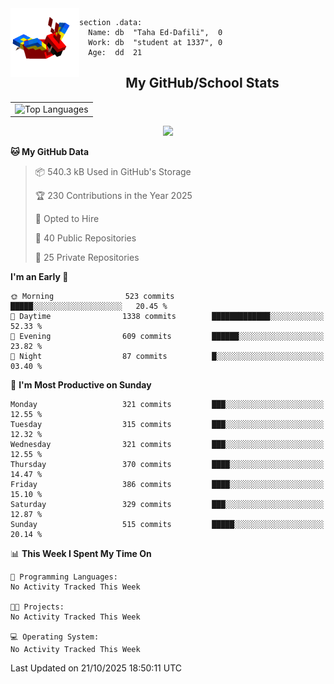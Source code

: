 <img src="parrot_fly_flipped.gif" align="left" height="110">


```assembly
section .data:
  Name: db  "Taha Ed-Dafili",  0
  Work: db  "student at 1337", 0
  Age:  dd  21
```


<div align="center">
  <h2>My GitHub/School Stats</h2>
</div>
<table align="center">
  <tr>
    <td align="center"><img width="450" src="https://github-readme-stats.vercel.app/api/top-langs/?username=0rayn&layout=compact&theme=github_dark&hide=html,makefile,css&exclude_repo=Yona2.0,Nand2Tetris&hide_border=true&langs_count=6" alt="Top Languages" /></td>
<!--     <td align="center"><img src="https://github-readme-streak-stats.herokuapp.com?user=0rayn&theme=github-dark-blue&hide_border=true&border_radius=5" alt="GitHub Streak" /></td>
  </tr> -->
</table>
 <p align="center">
  <a href="https://github.com/0rayn">
    <img src="https://komarev.com/ghpvc/?username=0rayn&color=blue&style=flat)" />
  </a>
</p>

<!--START_SECTION:waka-->
**🐱 My GitHub Data** 

> 📦 540.3 kB Used in GitHub's Storage 
 > 
> 🏆 230 Contributions in the Year 2025
 > 
> 💼 Opted to Hire
 > 
> 📜 40 Public Repositories 
 > 
> 🔑 25 Private Repositories 
 > 
**I'm an Early 🐤** 

```text
🌞 Morning                523 commits         █████░░░░░░░░░░░░░░░░░░░░   20.45 % 
🌆 Daytime                1338 commits        █████████████░░░░░░░░░░░░   52.33 % 
🌃 Evening                609 commits         ██████░░░░░░░░░░░░░░░░░░░   23.82 % 
🌙 Night                  87 commits          █░░░░░░░░░░░░░░░░░░░░░░░░   03.40 % 
```
📅 **I'm Most Productive on Sunday** 

```text
Monday                   321 commits         ███░░░░░░░░░░░░░░░░░░░░░░   12.55 % 
Tuesday                  315 commits         ███░░░░░░░░░░░░░░░░░░░░░░   12.32 % 
Wednesday                321 commits         ███░░░░░░░░░░░░░░░░░░░░░░   12.55 % 
Thursday                 370 commits         ████░░░░░░░░░░░░░░░░░░░░░   14.47 % 
Friday                   386 commits         ████░░░░░░░░░░░░░░░░░░░░░   15.10 % 
Saturday                 329 commits         ███░░░░░░░░░░░░░░░░░░░░░░   12.87 % 
Sunday                   515 commits         █████░░░░░░░░░░░░░░░░░░░░   20.14 % 
```


📊 **This Week I Spent My Time On** 

```text
💬 Programming Languages: 
No Activity Tracked This Week

🐱‍💻 Projects: 
No Activity Tracked This Week

💻 Operating System: 
No Activity Tracked This Week
```


 Last Updated on 21/10/2025 18:50:11 UTC
<!--END_SECTION:waka-->
